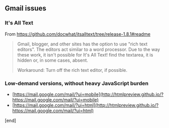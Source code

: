 ## Gmail issues

### It's All Text

 From https://github.com/docwhat/itsalltext/tree/release-1.8.1#readme
 
 > Gmail, blogger, and other sites has the option to use "rich text editors". The editors act similar to a word processor. Due to the way these work, it isn't possible for It's All Text! find the textarea, it is hidden or, in some cases, absent.
 >
 > Workaround: Turn off the rich text editor, if possible.
 
### Low-demand versions, without heavy JavaScript burden

 * [https://mail.google.com/mail/?ui=mobile](http://htmlpreview.github.io/?https://mail.google.com/mail/?ui=mobile)
 * [https://mail.google.com/mail/?ui=html](http://htmlpreview.github.io/?https://mail.google.com/mail/?ui=html)


[end]
